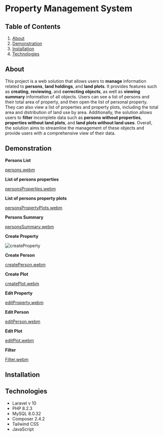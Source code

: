# Property Management System

## Table of Contents
1. [About](#About)
2. [Demonstration](#Demonstration)
3. [Installation](#Installation)
4. [Technologies](#Technologies)


## About

This project is a web solution that allows users to **manage** information related to **persons**, **land holdings**, and **land plots**.
It provides features such as **creating**, **reviewing**, and **correcting objects**, as well as **viewing summary** information of all objects.
Users can see a list of persons and their total area of property, and then open the list of personal property. 
They can also view a list of properties and property plots, including the total area and distribution of land use by area.
Additionally, the solution allows users to **filter** incomplete data such as **persons without properties**, **properties without land plots**, and **land plots without land uses**.
Overall, the solution aims to streamline the management of these objects and provide users with a comprehensive view of their data.


## Demonstration

**Persons List**

[persons.webm](https://user-images.githubusercontent.com/38011256/222728389-e0b0c785-d0e5-41d9-af8b-cae124d4c73e.webm)

**List of persons properties**

[personsProperties.webm](https://user-images.githubusercontent.com/38011256/222729598-815a2611-68eb-46c8-a52a-2916698c53f2.webm)

**List of persons property plots**

[personsPropertyPlots.webm](https://user-images.githubusercontent.com/38011256/222730108-24af88af-48c1-4be8-b345-f567a57184d1.webm)

**Persons Summary**

[personsSummary.webm](https://user-images.githubusercontent.com/38011256/222730368-c6e4aef8-fbc4-437f-9e87-46058ef7b7a5.webm)

**Create Property**

![createProperty](https://user-images.githubusercontent.com/38011256/222731353-96a8222a-3fdc-46f6-b2a3-07af7cdddaf0.png)

**Create Person**

[createPerson.webm](https://user-images.githubusercontent.com/38011256/222731577-c4a3ac44-be14-42fd-b78b-d3a068904507.webm)

**Create Plot**

[createPlot.webm](https://user-images.githubusercontent.com/38011256/222731842-103505f3-07b0-4b90-9e8b-b5321f9d1c42.webm)

**Edit Property**

[editProperty.webm](https://user-images.githubusercontent.com/38011256/222732171-475069ef-666b-49a7-8e76-ab29be35442d.webm)

**Edit Person**

[editPerson.webm](https://user-images.githubusercontent.com/38011256/222732619-42cc363e-11cb-413d-8d97-5181c85956f4.webm)

**Edit Plot**

[editPlot.webm](https://user-images.githubusercontent.com/38011256/222732858-6d7b0705-7270-463c-9de4-a63fffc170e5.webm)

**Filter**

[Filter.webm](https://user-images.githubusercontent.com/38011256/222733419-1e073554-f15e-49c3-8de8-cd3185c3bf3e.webm)

## Installation

## Technologies
<ul>
<li>Laravel v 10</li>
<li>PHP 8.2.3</li>
<li>MySQL 8.0.32</li>
<li>Composer 2.4.2</li>
<li>Tailwind CSS</li>
<li>JavaScript</li>
</ul>
